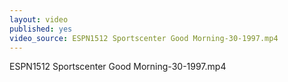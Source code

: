 ```yaml
---
layout: video
published: yes
video_source: ESPN1512 Sportscenter Good Morning-30-1997.mp4
---
```

ESPN1512 Sportscenter Good Morning-30-1997.mp4
